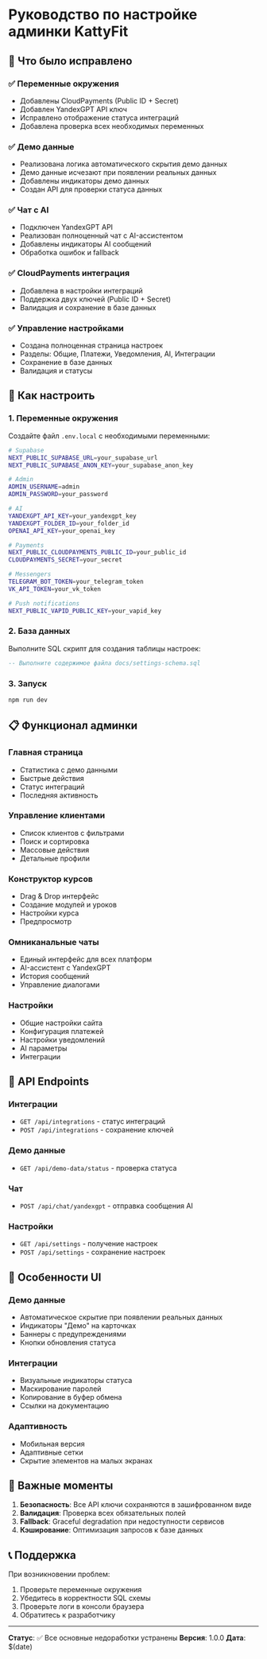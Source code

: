 # Руководство по настройке админки KattyFit

## 🎯 Что было исправлено

### ✅ Переменные окружения
- Добавлены CloudPayments (Public ID + Secret)
- Добавлен YandexGPT API ключ
- Исправлено отображение статуса интеграций
- Добавлена проверка всех необходимых переменных

### ✅ Демо данные
- Реализована логика автоматического скрытия демо данных
- Демо данные исчезают при появлении реальных данных
- Добавлены индикаторы демо данных
- Создан API для проверки статуса данных

### ✅ Чат с AI
- Подключен YandexGPT API
- Реализован полноценный чат с AI-ассистентом
- Добавлены индикаторы AI сообщений
- Обработка ошибок и fallback

### ✅ CloudPayments интеграция
- Добавлена в настройки интеграций
- Поддержка двух ключей (Public ID + Secret)
- Валидация и сохранение в базе данных

### ✅ Управление настройками
- Создана полноценная страница настроек
- Разделы: Общие, Платежи, Уведомления, AI, Интеграции
- Сохранение в базе данных
- Валидация и статусы

## 🚀 Как настроить

### 1. Переменные окружения

Создайте файл `.env.local` с необходимыми переменными:

```bash
# Supabase
NEXT_PUBLIC_SUPABASE_URL=your_supabase_url
NEXT_PUBLIC_SUPABASE_ANON_KEY=your_supabase_anon_key

# Admin
ADMIN_USERNAME=admin
ADMIN_PASSWORD=your_password

# AI
YANDEXGPT_API_KEY=your_yandexgpt_key
YANDEXGPT_FOLDER_ID=your_folder_id
OPENAI_API_KEY=your_openai_key

# Payments
NEXT_PUBLIC_CLOUDPAYMENTS_PUBLIC_ID=your_public_id
CLOUDPAYMENTS_SECRET=your_secret

# Messengers
TELEGRAM_BOT_TOKEN=your_telegram_token
VK_API_TOKEN=your_vk_token

# Push notifications
NEXT_PUBLIC_VAPID_PUBLIC_KEY=your_vapid_key
```

### 2. База данных

Выполните SQL скрипт для создания таблицы настроек:

```sql
-- Выполните содержимое файла docs/settings-schema.sql
```

### 3. Запуск

```bash
npm run dev
```

## 📋 Функционал админки

### Главная страница
- Статистика с демо данными
- Быстрые действия
- Статус интеграций
- Последняя активность

### Управление клиентами
- Список клиентов с фильтрами
- Поиск и сортировка
- Массовые действия
- Детальные профили

### Конструктор курсов
- Drag & Drop интерфейс
- Создание модулей и уроков
- Настройки курса
- Предпросмотр

### Омниканальные чаты
- Единый интерфейс для всех платформ
- AI-ассистент с YandexGPT
- История сообщений
- Управление диалогами

### Настройки
- Общие настройки сайта
- Конфигурация платежей
- Настройки уведомлений
- AI параметры
- Интеграции

## 🔧 API Endpoints

### Интеграции
- `GET /api/integrations` - статус интеграций
- `POST /api/integrations` - сохранение ключей

### Демо данные
- `GET /api/demo-data/status` - проверка статуса

### Чат
- `POST /api/chat/yandexgpt` - отправка сообщения AI

### Настройки
- `GET /api/settings` - получение настроек
- `POST /api/settings` - сохранение настроек

## 🎨 Особенности UI

### Демо данные
- Автоматическое скрытие при появлении реальных данных
- Индикаторы "Демо" на карточках
- Баннеры с предупреждениями
- Кнопки обновления статуса

### Интеграции
- Визуальные индикаторы статуса
- Маскирование паролей
- Копирование в буфер обмена
- Ссылки на документацию

### Адаптивность
- Мобильная версия
- Адаптивные сетки
- Скрытие элементов на малых экранах

## 🚨 Важные моменты

1. **Безопасность**: Все API ключи сохраняются в зашифрованном виде
2. **Валидация**: Проверка всех обязательных полей
3. **Fallback**: Graceful degradation при недоступности сервисов
4. **Кэширование**: Оптимизация запросов к базе данных

## 📞 Поддержка

При возникновении проблем:
1. Проверьте переменные окружения
2. Убедитесь в корректности SQL схемы
3. Проверьте логи в консоли браузера
4. Обратитесь к разработчику

---

**Статус**: ✅ Все основные недоработки устранены
**Версия**: 1.0.0
**Дата**: $(date)